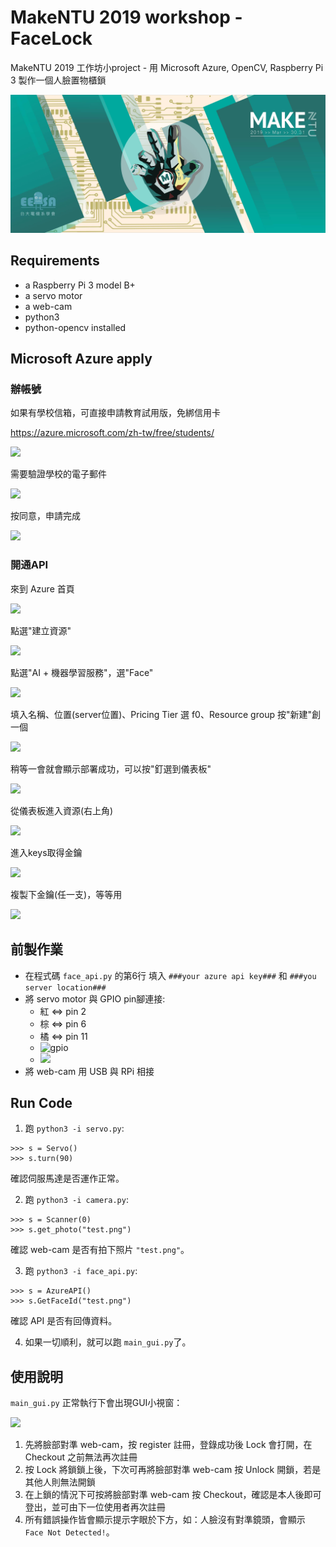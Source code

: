 # MakeNTU 2019 workshop - FaceLock

MakeNTU 2019 工作坊小project - 用 Microsoft Azure, OpenCV, Raspberry Pi 3 製作一個人臉置物櫃鎖

![cover](cover.jpg)

## Requirements

- a Raspberry Pi 3 model B+
- a servo motor
- a web-cam
- python3
- python-opencv installed

## Microsoft Azure apply

### 辦帳號

如果有學校信箱，可直接申請教育試用版，免綁信用卡

https://azure.microsoft.com/zh-tw/free/students/

![](https://i.imgur.com/Er8OD5o.png)

需要驗證學校的電子郵件

![](https://i.imgur.com/kGLr2mb.png)

按同意，申請完成

![](https://i.imgur.com/wwShjgL.png)

### 開通API

來到 Azure 首頁

![](https://i.imgur.com/7KcCmI6.png)

點選"建立資源"

![](https://i.imgur.com/Unql15X.png)

點選"AI + 機器學習服務"，選"Face"

![](https://i.imgur.com/5QkDnQj.png)

填入名稱、位置(server位置)、Pricing Tier 選 f0、Resource group 按"新建"創一個


![](https://i.imgur.com/Qtz0mAl.png)

稍等一會就會顯示部署成功，可以按"釘選到儀表板"

![](https://i.imgur.com/x4vTlsy.png)

從儀表板進入資源(右上角)

![](https://i.imgur.com/nySOAwm.png)

進入keys取得金鑰

![](https://i.imgur.com/SOKknf5.png)

複製下金鑰(任一支)，等等用

![](https://i.imgur.com/NSVdlyj.png)


## 前製作業

- 在程式碼 `face_api.py` 的第6行 填入 `###your azure api key###` 和 `###you server location###`
- 將 servo motor 與 GPIO pin腳連接:
  - 紅 <=> pin 2
  - 棕 <=> pin 6
  - 橘 <=> pin 11
  - ![gpio](https://www.bigmessowires.com/wp-content/uploads/2018/05/Raspberry-GPIO.jpg)
  - ![](https://i.imgur.com/nebKdoa.jpg)
- 將 web-cam 用 USB 與 RPi 相接

## Run Code

1. 跑 `python3 -i servo.py`:

```
>>> s = Servo()
>>> s.turn(90)
```

確認伺服馬達是否運作正常。

2. 跑 `python3 -i camera.py`:

```
>>> s = Scanner(0)
>>> s.get_photo("test.png")
```

確認 web-cam 是否有拍下照片 `"test.png"`。

3. 跑 `python3 -i face_api.py`:

```
>>> s = AzureAPI()
>>> s.GetFaceId("test.png")
```

確認 API 是否有回傳資料。


4. 如果一切順利，就可以跑 `main_gui.py`了。

## 使用說明
`main_gui.py` 正常執行下會出現GUI小視窗：

![](https://i.imgur.com/GUmOAkH.png)

1. 先將臉部對準 web-cam，按 register 註冊，登錄成功後 Lock 會打開，在 Checkout 之前無法再次註冊
2. 按 Lock 將鎖鎖上後，下次可再將臉部對準 web-cam 按 Unlock 開鎖，若是其他人則無法開鎖
3. 在上鎖的情況下可按將臉部對準 web-cam 按 Checkout，確認是本人後即可登出，並可由下一位使用者再次註冊
4. 所有錯誤操作皆會顯示提示字眼於下方，如：人臉沒有對準鏡頭，會顯示 `Face Not Detected!`。